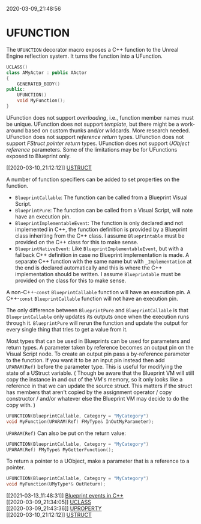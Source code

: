 2020-03-09_21:48:56

# UFUNCTION

The `UFUNCTION` decorator macro exposes a C++ function to the Unreal Engine reflection system.
It turns the function into a UFunction.

```c++
UCLASS()
class AMyActor : public AActor
{
    GENERATED_BODY()
public:
    UFUNCTION()
    void MyFunction();
}
```

UFunction does not support *overloading*, i.e., function member names must be unique.
UFunction does not support *template*, but there might be a work-around based on custom thunks and/or wildcards. More research needed.
UFunction does not support *reference return* types. 
UFunction does not support *FStruct pointer return* types.
UFunction does not support *UObject reference* parameters.
Some of the limitations may be for UFunctions exposed to Blueprint only.

[[2020-03-10_21:12:12]] [USTRUCT](./USTRUCT.md)  

A number of function specifiers can be added to set properties on the function.
- `BlueprintCallable`: The function can be called from a Blueprint Visual Script.
- `BlueprintPure`: The function can be called from a Visual Script, will note have an execution pin.
- `BlueprintImplementableEvent`: The function is only declared and not implemented in C++, the function definition is provided by a Blueprint class inheriting from the C++ class. I assume `Blueprintable` must be provided on the C++ class for this to make sense.
- `BlueprintNativeEvent`: Like `BlueprintImplementableEvent`, but with a fallback C++ definition in case no Blueprint implementation is made. A separate C++ function with the same name but with `_Implementation` at the end is declared automatically and this is where the C++ implementation should be written. I assume `Blueprintable` must be provided on the class for this to make sense.

A non-C++-`const` `BlueprintCallable` function will have an execution pin.
A C++-`const` `BlueprintCallable` function will not have an execution pin.

The only difference between `BlueprintPure` and `BlueprintCallable` is that `BlueprintCallable` only updates its outputs once when the execution runs through it. `BlueprintPure` will rerun the function and update the output for every single thing that tries to get a value from it.

Most types that can be used in Blueprints can be used for parameters and return types.
A parameter taken by reference becomes an output pin on the Visual Script node.
To create an output pin pass a by-reference parameter to the function.
If you want it to be an input pin instead then add `UPARAM(Ref)` before the parameter type.
This is useful for modifying the state of a UStruct variable.
(
Though be aware that the Blueprint VM will still copy the instance in and out of the VM's memory, so it only looks like a reference in that we can update the source struct.
This matters if the struct has members that aren't copied by the assignment operator / copy constructor / and/or whatever else the Blueprint VM may decide to do the copy with.
)
```cpp
UFUNCTION(BlueprintCallable, Category = "MyCategory")
void MyFunction(UPARAM(Ref) FMyType& InOutMyParameter);
```

`UPARAM(Ref)` Can also be put on the return value:
```cpp
UFUNCTION(BlueprintCallable, Category = "MyCategory")
UPARAM(Ref) FMyType& MyGetterFunction();
```

To return a pointer to a UObject, make a parameter that is a reference to a pointer.
```cpp
UFUNCTION(BlueprintCallable, Category = "MyCategory")
void MyFunction(UMyType*& OutReturn);
```

[[2021-03-13_11:48:31]] [Blueprint events in C++](./Blueprint%20events%20in%20C++.md)  
[[2020-03-09_21:34:05]] [UCLASS](./UCLASS.md)  
[[2020-03-09_21:43:36]] [UPROPERTY](./UPROPERTY.md)  
[[2020-03-10_21:12:12]] [USTRUCT](./USTRUCT.md)  
